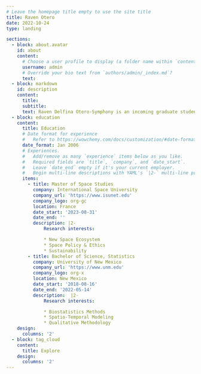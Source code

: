 ```yaml
---
# Leave the homepage title empty to use the site title
title: Raven Otero
date: 2022-10-24
type: landing

sections:
  - block: about.avatar
    id: about
    content:
      # Choose a user profile to display (a folder name within `content/authors/`)
      username: admin
      # Override your bio text from `authors/admin/_index.md`?
      text:
  - block: markdown
    id: description
    content:
      title:
      subtitle:
      text: Raven Delfina Otero-Symphony is an incoming graduate student at the International Space University and first-generation graduate of The University of New Mexico. Her professional experience and research interests are an interdisciplinary weaving of her rigorous and creative ability to explore, innovate, and persevere in the face of challenge, injustice, and tribulation.
  - block: education
    content:
      title: Education
      # Date format for experience
      #   Refer to https://wowchemy.com/docs/customization/#date-format
      date_format: Jan 2006
      # Experiences.
      #   Add/remove as many `experience` items below as you like.
      #   Required fields are `title`, `company`, and `date_start`.
      #   Leave `date_end` empty if it's your current employer.
      #   Begin multi-line descriptions with YAML's `|2-` multi-line prefix.
      items:
        - title: Master of Space Studies
          company: International Space University
          company_url: 'https://www.isunet.edu'
          company_logo: org-gc
          location: France
          date_start: '2023-08-31'
          date_end: ''
          description: |2-
              Research interests:

              * New Space Ecosystem
              * Space Policy & Ethics
              * Sustainability
        - title: Bachelor of Science, Statistics
          company: University of New Mexico
          company_url: 'https://www.unm.edu'
          company_logo: org-x
          location: New Mexico
          date_start: '2018-08-16'
          date_end: '2022-05-14'
          description:  |2-
              Research interests:

              * Biostatistics Methods
              * Spatio-Temporal Modeling
              * Qualitative Methodology
    design:
      columns: '2'
  - block: tag_cloud
    content:
      title: Explore
    design:
      columns: '2'
---
```

